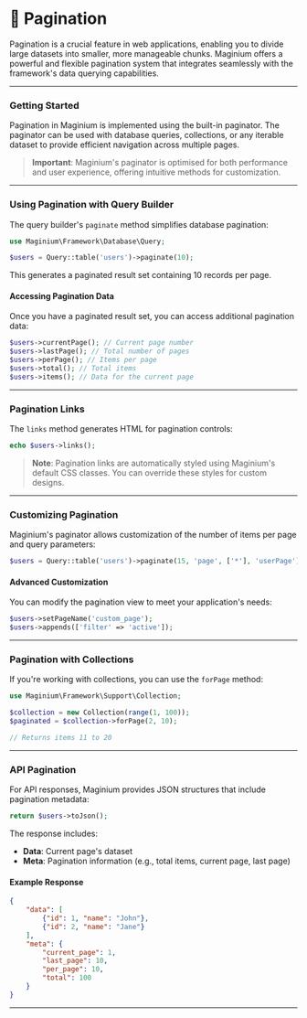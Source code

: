 # 🔢 Pagination

Pagination is a crucial feature in web applications, enabling you to divide large datasets into smaller, more manageable chunks. Maginium offers a powerful and flexible pagination system that integrates seamlessly with the framework's data querying capabilities.

***

### Getting Started

Pagination in Maginium is implemented using the built-in paginator. The paginator can be used with database queries, collections, or any iterable dataset to provide efficient navigation across multiple pages.

> **Important**: Maginium's paginator is optimised for both performance and user experience, offering intuitive methods for customization.

***

### Using Pagination with Query Builder

The query builder's `paginate` method simplifies database pagination:

```php
use Maginium\Framework\Database\Query;

$users = Query::table('users')->paginate(10);
```

This generates a paginated result set containing 10 records per page.

#### Accessing Pagination Data

Once you have a paginated result set, you can access additional pagination data:

```php
$users->currentPage(); // Current page number
$users->lastPage(); // Total number of pages
$users->perPage(); // Items per page
$users->total(); // Total items
$users->items(); // Data for the current page
```

***

### Pagination Links

The `links` method generates HTML for pagination controls:

```php
echo $users->links();
```

> **Note**: Pagination links are automatically styled using Maginium's default CSS classes. You can override these styles for custom designs.

***

### Customizing Pagination

Maginium's paginator allows customization of the number of items per page and query parameters:

```php
$users = Query::table('users')->paginate(15, 'page', ['*'], 'userPage');
```

#### Advanced Customization

You can modify the pagination view to meet your application's needs:

```php
$users->setPageName('custom_page');
$users->appends(['filter' => 'active']);
```

***

### Pagination with Collections

If you're working with collections, you can use the `forPage` method:

```php
use Maginium\Framework\Support\Collection;

$collection = new Collection(range(1, 100));
$paginated = $collection->forPage(2, 10);

// Returns items 11 to 20
```

***

### API Pagination

For API responses, Maginium provides JSON structures that include pagination metadata:

```php
return $users->toJson();
```

The response includes:

* **Data**: Current page's dataset
* **Meta**: Pagination information (e.g., total items, current page, last page)

#### Example Response

```json
{
    "data": [
        {"id": 1, "name": "John"},
        {"id": 2, "name": "Jane"}
    ],
    "meta": {
        "current_page": 1,
        "last_page": 10,
        "per_page": 10,
        "total": 100
    }
}
```

***
